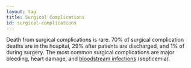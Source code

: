 ```yaml
---
layout: tag
title: Surgical Complications
id: surgical-complications
---
```

Death from surgical complications is rare. 70% of surgical complication deaths are in the hospital, 29% after patients are discharged, and 1% of during surgery. The most common surgical complications are major bleeding, heart damage, and [bloodstream infections](./infections/) (septicemia).

